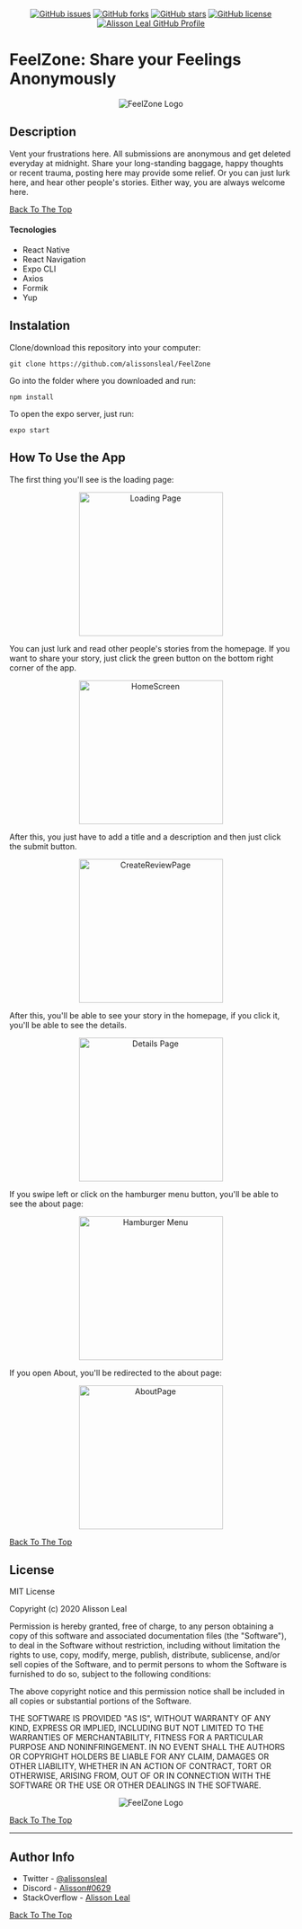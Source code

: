 <p align="center">
    <a href="https://github.com/Alissonsleal/FeelZone/issues"><img alt="GitHub issues" src="https://img.shields.io/github/issues/Alissonsleal/FeelZone?color=sucess&style=flat-square"></a>
    <a href="https://github.com/Alissonsleal/FeelZone/network"><img alt="GitHub forks" src="https://img.shields.io/github/forks/Alissonsleal/FeelZone?color=sucess&style=flat-square"></a>
    <a href="https://github.com/Alissonsleal/FeelZone/stargazers"><img alt="GitHub stars" src="https://img.shields.io/github/stars/Alissonsleal/FeelZone?color=sucess&style=flat-square"></a>
    <a href="https://github.com/Alissonsleal/FeelZone/blob/master/LICENSE"><img alt="GitHub license" src="https://img.shields.io/github/license/Alissonsleal/FeelZone?color=sucess&style=flat-square"></a>
    <a href="https://github.com/Alissonsleal/"><img alt="Alisson Leal GitHub Profile" src="https://img.shields.io/badge/made%20by-Alisson%20Leal-sucess?style=flat-square&logo=appveyor"></a>
</p>

# FeelZone: Share your Feelings Anonymously

<p align="center">
<img src="./assets/icon.png" alt="FeelZone Logo">
</p>

## Description

Vent your frustrations here. All submissions are anonymous and get deleted everyday at midnight. Share your long-standing baggage, happy thoughts or recent trauma, posting here may provide some relief. Or you can just lurk here, and hear other people's stories. Either way, you are always welcome here.

[Back To The Top](#Description)

#### Tecnologies

- React Native
- React Navigation
- Expo CLI
- Axios
- Formik
- Yup

## Instalation

Clone/download this repository into your computer:

`git clone https://github.com/alissonsleal/FeelZone`

Go into the folder where you downloaded and run:

`npm install`

To open the expo server, just run:

`expo start`

## How To Use the App

The first thing you'll see is the loading page:

<p align="center">
<img src="./assets/Screenshots/LoadingPage.png" alt="Loading Page" width="256px">
</p>

You can just lurk and read other people's stories from the homepage. If you want to share your story, just click the green button on the bottom right corner of the app.

<p align="center">
<img src="./assets/Screenshots/homepage.png" alt="HomeScreen" width="256px">
</p>

After this, you just have to add a title and a description and then just click the submit button.

<p align="center">
<img src="./assets/Screenshots/CreateReviewPage_Written.png" alt="CreateReviewPage" width="256px">
</p>

After this, you'll be able to see your story in the homepage, if you click it, you'll be able to see the details.

<p align="center">
<img src="./assets/Screenshots/DetailsPage.png" alt="Details Page" width="256px">
</p>

If you swipe left or click on the hamburger menu button, you'll be able to see the about page:

<p align="center">
<img src="./assets/Screenshots/HamburgerMenu.png" alt="Hamburger Menu" width="256px">
</p>

If you open About, you'll be redirected to the about page:

<p align="center">
<img src="./assets/Screenshots/AboutPage.png" alt="AboutPage" width="256px">
</p>

[Back To The Top](#Description)

## License

MIT License

Copyright (c) 2020 Alisson Leal

Permission is hereby granted, free of charge, to any person obtaining a copy
of this software and associated documentation files (the "Software"), to deal
in the Software without restriction, including without limitation the rights
to use, copy, modify, merge, publish, distribute, sublicense, and/or sell
copies of the Software, and to permit persons to whom the Software is
furnished to do so, subject to the following conditions:

The above copyright notice and this permission notice shall be included in all
copies or substantial portions of the Software.

THE SOFTWARE IS PROVIDED "AS IS", WITHOUT WARRANTY OF ANY KIND, EXPRESS OR
IMPLIED, INCLUDING BUT NOT LIMITED TO THE WARRANTIES OF MERCHANTABILITY,
FITNESS FOR A PARTICULAR PURPOSE AND NONINFRINGEMENT. IN NO EVENT SHALL THE AUTHORS OR COPYRIGHT HOLDERS BE LIABLE FOR ANY CLAIM, DAMAGES OR OTHER LIABILITY, WHETHER IN AN ACTION OF CONTRACT, TORT OR OTHERWISE, ARISING FROM, OUT OF OR IN CONNECTION WITH THE SOFTWARE OR THE USE OR OTHER DEALINGS IN THE SOFTWARE.

<p align="center">
<img src="./assets/icon.png" alt="FeelZone Logo">
</p>

[Back To The Top](#Description)

---

## Author Info

- Twitter - [@alissonsleal](https://twitter.com/alissonsleal)
- Discord - [Alisson#0629](https://discord.com/)
- StackOverflow - [Alisson Leal](https://stackoverflow.com/users/14122260/alisson-leal)

[Back To The Top](#Description)
